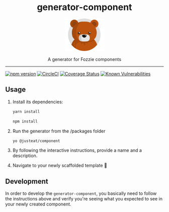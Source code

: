 <div align="center">
  <h1>generator-component</h1>

  <img width="125" alt="Fozzie Bear" src="../../bear.png" />

  <p>A generator for Fozzie components</p>
</div>

---

[![npm version](https://badge.fury.io/js/%40justeat%2Fgenerator-component.svg)](https://badge.fury.io/js/%40justeat%2Fgenerator-component)
[![CircleCI](https://circleci.com/gh/justeat/fozzie-components.svg?style=svg&circle-token=4c77c1990b98c8e06e01b497bc80f376346f609d)](https://circleci.com/gh/justeat/workflows/fozzie-components)
[![Coverage Status](https://coveralls.io/repos/github/justeat/generator-component/badge.svg)](https://coveralls.io/github/justeat/generator-component)
[![Known Vulnerabilities](https://snyk.io/test/github/justeat/generator-component/badge.svg?targetFile=package.json)](https://snyk.io/test/github/justeat/generator-component?targetFile=package.json)


## Usage

1.  Install its dependencies:

    ```bash
    yarn install
    ```

    ```bash
    npm install
    ```

2.  Run the generator from the /packages folder

    ```bash
    yo @justeat/component
    ```
3.  By following the interactive instructions, provide a name and a description.

4.  Navigate to your newly scaffolded template 🎉

## Development

In order to develop the `generator-component`, you basically need to follow the instructions above and verify you're seeing what you expected to see in your newly created component.

